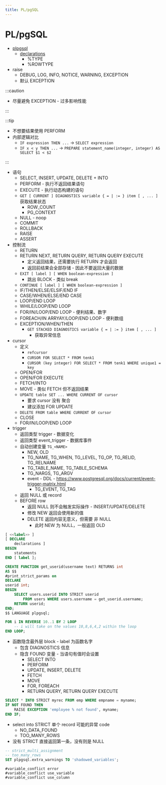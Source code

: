 ```yaml
---
title: PL/pgSQL
---
```


# PL/pgSQL

- [plpgsql](https://www.postgresql.org/docs/current/plpgsql.html)
  - [declarations](https://www.postgresql.org/docs/current/plpgsql-declarations.html)
    - %TYPE
    - %ROWTYPE
- raise
  - DEBUG, LOG, INFO, NOTICE, WARNING, EXCEPTION
  - 默认 EXCEPTION

:::caution

- 尽量避免 EXCEPTION - 过多影响性能

:::

:::tip

- 不想要结果使用 PERFORM
- 内部逻辑对比
  - `IF expression THEN ...` -> `SELECT expression`
  - `IF x < y THEN ...` -> `PREPARE statement_name(integer, integer) AS SELECT $1 < $2`

:::

- 语句
  - SELECT, INSERT, UPDATE, DELETE + INTO
  - PERFORM - 执行不返回结果语句
  - EXECUTE - 执行动态构建的语句
  - `GET [ CURRENT ] DIAGNOSTICS variable { = | := } item [ , ... ]`
    获取结果状态
    - ROW_COUNT
    - PG_CONTEXT
  - NULL - noop
  - COMMIT
  - ROLLBACK
  - RAISE
  - ASSERT
- 控制流
  - RETURN
  - RETURN NEXT, RETURN QUERY, RETURN QUERY EXECUTE
    - 定义返回结果，还需要执行 RETURN 才会返回
    - 返回前结果会全部存储 - 因此不要返回大量的数据
  - `EXIT [ label ] [ WHEN boolean-expression ]`
    - 跳出 BLOCK - 类似 break
  - `CONTINUE [ label ] [ WHEN boolean-expression ]`
  - IF/THEN/ELSE/ELSIF/END IF
  - CASE/WHEN/ELSE/END CASE
  - LOOP/END LOOP
  - WHILE/LOOP/END LOOP
  - FOR/IN/LOOP/END LOOP - 便利结果、数字
  - FOREACH/IN ARRYAY/LOOP/END LOOP - 便利数组
  - EXCEPTION/WHEN/THEN
    - `GET STACKED DIAGNOSTICS variable { = | := } item [ , ... ]`
      - 获取异常信息
- cursor
  - 定义
    - `refcursor`
    - `CURSOR FOR SELECT * FROM tenk1`
    - `CURSOR (key integer) FOR SELECT * FROM tenk1 WHERE unique1 = key`
  - OPEN/FOR
  - OPEN/FOR EXECUTE
  - FETCH/INTO
  - MOVE - 类似 FETCH 但不返回结果
  - `UPDATE table SET ... WHERE CURRENT OF cursor`
    - 要求 cursor 没有 聚合
    - 建议添加 FOR UPDATE
  - `DELETE FROM table WHERE CURRENT OF cursor`
  - CLOSE
  - FOR/IN/LOOP/END LOOP
- trigger
  - 返回类型 trigger - 数据变化
  - 返回类型 event_trigger - 数据库事件
  - 自动创建变量 `TG_<NAME>`
    - NEW, OLD
    - TG_NAME, TG_WHEN, TG_LEVEL, TG_OP, TG_RELID, TG_RELNAME
    - TG_TABLE_NAME, TG_TABLE_SCHEMA
    - TG_NARGS, TG_ARGV
    - event - DDL - https://www.postgresql.org/docs/current/event-trigger-matrix.html
      - TG_EVENT, TG_TAG
  - 返回 NULL 或 record
  - BEFORE row
    - 返回 NULL 则不会触发实际操作 - INSERT/UPDATE/DELETE
    - 修改 NEW 返回会使用新的值
    - DELETE 返回内容无意义，但需要 非 NULL
      - 此时 NEW 为 NULL，一般返回 OLD

```sql title="整体结构"
[ <<label>> ]
[ DECLARE
    declarations ]
BEGIN
    statements
END [ label ];
```

```sql title="print_strict_params 辅助调试"
CREATE FUNCTION get_userid(username text) RETURNS int
AS $$
#print_strict_params on
DECLARE
userid int;
BEGIN
    SELECT users.userid INTO STRICT userid
        FROM users WHERE users.username = get_userid.username;
    RETURN userid;
END;
$$ LANGUAGE plpgsql;
```

```sql title="FOR 支持 REVERSE 和 BY"
FOR i IN REVERSE 10..1 BY 2 LOOP
    -- i will take on the values 10,8,6,4,2 within the loop
END LOOP;
```

- 函数隐含最外层 block - label 为函数名字
  - 包含 DIAGNOSTICS 信息
  - 隐含 FOUND 变量 - 当语句有值时会设置
    - SELECT INTO
    - PERFORM
    - UPDATE, INSERT, DELETE
    - FETCH
    - MOVE
    - FOR, FOREACH
    - RETURN QUERY, RETURN QUERY EXECUTE

```sql title="使用隐含的 FOUND 变量"
SELECT * INTO STRICT myrec FROM emp WHERE empname = myname;
IF NOT FOUND THEN
    RAISE EXCEPTION 'employee % not found', myname;
END IF;
```

- select into STRICT 单个 record 可能的异常 code
  - NO_DATA_FOUND
  - TOO_MANY_ROWS
- 没有 STRICT 直接返回第一条，没有则是 NULL

```sql
-- strict_multi_assignment
-- too_many_rows
SET plpgsql.extra_warnings TO 'shadowed_variables';
```

```
#variable_conflict error
#variable_conflict use_variable
#variable_conflict use_column
```
